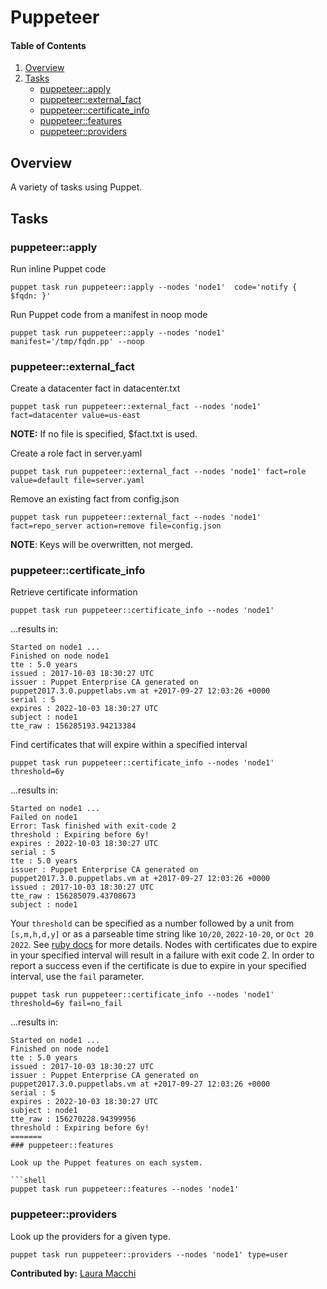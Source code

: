 # Puppeteer

#### Table of Contents

1. [Overview](#overview)
1. [Tasks](#tasks)
    * [puppeteer::apply](#puppeteerapply)
    * [puppeteer::external_fact](#puppeteerexternal_fact)
    * [puppeteer::certificate_info](#puppeteercertificate_info)
    * [puppeteer::features](#puppeteerfeatures)
    * [puppeteer::providers](#puppeteerproviders)

## Overview

A variety of tasks using Puppet.

## Tasks

### puppeteer::apply

Run inline Puppet code

```shell
puppet task run puppeteer::apply --nodes 'node1'  code='notify { $fqdn: }'
```

Run Puppet code from a manifest in noop mode

```shell
puppet task run puppeteer::apply --nodes 'node1'  manifest='/tmp/fqdn.pp' --noop
```

### puppeteer::external_fact

Create a datacenter fact in datacenter.txt

```shell
puppet task run puppeteer::external_fact --nodes 'node1' fact=datacenter value=us-east
```

__NOTE:__ If no file is specified, $fact.txt is used.

Create a role fact in server.yaml

```shell
puppet task run puppeteer::external_fact --nodes 'node1' fact=role value=default file=server.yaml
```

Remove an existing fact from config.json

```shell
puppet task run puppeteer::external_fact --nodes 'node1' fact=repo_server action=remove file=config.json
```

__NOTE__: Keys will be overwritten, not merged.

### puppeteer::certificate_info

Retrieve certificate information

```shell
puppet task run puppeteer::certificate_info --nodes 'node1'
```

...results in:

```shell
Started on node1 ...
Finished on node node1
tte : 5.0 years
issued : 2017-10-03 18:30:27 UTC
issuer : Puppet Enterprise CA generated on puppet2017.3.0.puppetlabs.vm at +2017-09-27 12:03:26 +0000
serial : 5
expires : 2022-10-03 18:30:27 UTC
subject : node1
tte_raw : 156285193.94213384
```

Find certificates that will expire within a specified interval

```
puppet task run puppeteer::certificate_info --nodes 'node1' threshold=6y
```

...results in:

```shell
Started on node1 ...
Failed on node1
Error: Task finished with exit-code 2
threshold : Expiring before 6y!
expires : 2022-10-03 18:30:27 UTC
serial : 5
tte : 5.0 years
issuer : Puppet Enterprise CA generated on puppet2017.3.0.puppetlabs.vm at +2017-09-27 12:03:26 +0000
issued : 2017-10-03 18:30:27 UTC
tte_raw : 156285079.43708673
subject : node1
```

Your `threshold` can be specified as a number followed by a unit from `[s,m,h,d,y]` or
as a parseable time string like `10/20`, `2022-10-20`, or `Oct 20 2022`. See 
[ruby docs](https://ruby-doc.org/stdlib-2.1.9/libdoc/time/rdoc/Time.html#method-c-parse) for more details.
Nodes with certificates due to expire in your specified interval will result in a failure with exit code 2. 
In order to report a success even if the certificate is due to expire in your specified interval, use the
`fail` parameter.

```
puppet task run puppeteer::certificate_info --nodes 'node1' threshold=6y fail=no_fail
```

...results in:

```shell
Started on node1 ...
Finished on node node1
tte : 5.0 years
issued : 2017-10-03 18:30:27 UTC
issuer : Puppet Enterprise CA generated on puppet2017.3.0.puppetlabs.vm at +2017-09-27 12:03:26 +0000
serial : 5
expires : 2022-10-03 18:30:27 UTC
subject : node1
tte_raw : 156270228.94399956
threshold : Expiring before 6y!
=======
### puppeteer::features

Look up the Puppet features on each system.

```shell
puppet task run puppeteer::features --nodes 'node1'
```

### puppeteer::providers

Look up the providers for a given type.

```shell
puppet task run puppeteer::providers --nodes 'node1' type=user
```

__Contributed by:__ [Laura Macchi](https://github.com/LMacchi)
